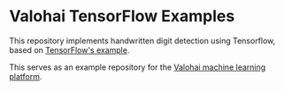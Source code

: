 # Valohai TensorFlow Examples

This repository implements handwritten digit detection using
Tensorflow, based on [TensorFlow's example][ex].

This serves as an example repository for the [Valohai machine learning platform][vh].

[ex]: https://github.com/tensorflow/tensorflow/blob/master/tensorflow/examples/tutorials/mnist/mnist_with_summaries.py
[vh]: https://valohai.com/
